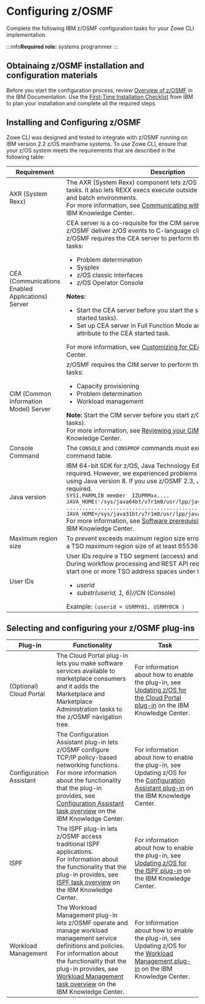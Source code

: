 # Configuring z/OSMF

Complete the following IBM z/OSMF configuration tasks for your Zowe CLI implementation.

:::info**Required role:** systems programmer
:::

## Obtainaing z/OSMF installation and configuration materials

Before you start the configuration process, review [Overview of z/OSMF](https://www.ibm.com/docs/en/zos/2.2.0?topic=introduction-overview-zosmf) in the IBM Documentation. Use the [First-Time Installation Checklist](https://www.ibm.com/docs/en/zos/2.2.0?topic=introduction-project-plans-configuring-zosmf) from IBM to plan your installation and complete all the required steps.

## Installing and Configuring z/OSMF

Zowe CLI was designed and tested to integrate with z/OSMF running on IBM version 2.2 z/OS mainframe systems. To use Zowe CLI, ensure that your z/OS system meets the requirements that are described in the following table:

| Requirement        | Description |
| ----------- | ----------- |
| AXR (System Rexx) | The AXR (System Rexx) component lets z/OS perform Incident Log tasks. It also lets REXX execs execute outside of conventional TSO and batch environments. <br/>For more information, see [Communicating with System REXX](https://www.ibm.com/docs/en/zos/2.2.0?topic=command-communicating-system-rexx) on the IBM Knowledge Center. |
| CEA (Communications Enabled Applications)  Server | CEA server is a co-requisite for the CIM server. The CEA server lets z/OSMF deliver z/OS events to C-language clients. <br/>z/OSMF requires the CEA server to perform the following types of tasks: <ul><li>Problem determination</li><li>Sysplex</li><li>z/OS classic interfaces</li> <li>z/OS Operator Console</li></ul> **Notes:** <ul><li>Start the CEA server before you start the start z/OSMF (the IZU* started tasks).</li><li> Set up CEA server in Full Function Mode and assign the TRUSTED attribute to the CEA started task.</li></ul> For more information, see [Customizing for CEA](https://www.ibm.com/docs/en/zos/2.2.0?topic=test-customizing-cea) on the IBM Knowledge Center. |
| CIM (Common Information Model) Server | z/OSMF requires the CIM server to perform the following types of tasks: <ul><li>Capacity provisioning </li><li> Problem determination </li><li> Workload management </li></ul> **Note:** Start the CIM server before you start z/OSMF (the IZU* started tasks). <br/> For more information, see [Reviewing your CIM](https://www.ibm.com/docs/en/zos/2.2.0?topic=ins-reviewing-your-cim-server-setupm) server setup on the IBM Knowledge Center. |
| Console Command | The `CONSOLE` and `CONSPROF` commands must exist in the authorized command table. |
| Java version | IBM 64-bit SDK for z/OS, Java Technology Edition V7.1 or higher is required. However, we experienced problems accessing z/OSMF 2.2 using Java version 8. If you use z/OSMF 2.3, Java version 8.0_64 is required. <br/>```SYS1.PARMLIB member  IZUPRMxx.... JAVA_HOME('/sys/java64bt/v7r1m0/usr/lpp/java/J7.1_64'/etc/profile ............................................... export JAVA_HOME=/sys/java31bt/v7r1m0/usr/lpp/java/J7.1 ```<br/>For more information, see [Software prerequisites for z/OSMF](https://www.ibm.com/docs/en/zos/2.2.0?topic=zosmf-software-prerequisites) on the IBM Knowledge Center. |
| Maximum region size | To prevent exceeds maximum region size errors, ensure that you have a TSO maximum region size of at least 65536 KB for the z/OS system. |
| User IDs | User IDs require a TSO segment (access) and an OMVS segment. During workflow processing and REST API requests, z/OSMF may start one or more TSO address spaces under the following job names: <ul><li>*userid*</li><li>*substr(userid, 1, 6)//CN* (Console)</li></ul> Example: ```(userid = USRMY01, USRMY0CN )```

## Selecting and configuring your z/OSMF plug-ins

| Plug-in        | Functionality | Task |
| ----------- | ----------- | ----------- |
| (Optional) Cloud Portal | The Cloud Portal plug-in lets you make software services available to marketplace consumers and it adds the Marketplace and Marketplace Administration tasks to the z/OSMF navigation tree. | For information about how to enable the plug-in, see [Updating z/OS for the Cloud Portal plug-in](https://www.ibm.com/docs/en/zos/2.2.0?topic=provisioning-updating-zos-cloud-portal-plug-in) on the IBM Knowledge Center. |
| Configuration Assistant | The Configuration Assistant plug-in lets z/OSMF configure TCP/IP policy-based networking functions.<br/>For more information about the functionality that the plug-in provides, see [Configuration Assistant task overview](https://www.ibm.com/docs/en/zos/2.2.0?topic=tasks-configuration-assistant-task-overview) on the IBM Knowledge Center. | For information about how to enable the plug-in, see Updating z/OS for the [Configuration Assistant plug-in](https://www.ibm.com/docs/en/zos/2.2.0?topic=ins-updating-zos-configuration-assistant-plug-in) on the IBM Knowledge Center. |
| ISPF | The ISPF plug-in lets z/OSMF access traditional ISPF applications.<br/>For information about the functionality that the plug-in provides, see [ISPF task overview](https://www.ibm.com/docs/en/zos/2.2.0?topic=tasks-ispf-task-overview) on the IBM Knowledge Center. | For information about how to enable the plug-in, see [Updating z/OS for the ISPF plug-in](https://www.ibm.com/docs/en/zos/2.2.0?topic=ins-updating-zos-ispf-plug-in) on the IBM Knowledge Center. |
| Workload Management | The Workload Management plug-in lets z/OSMF operate and manage workload management service definitions and policies.<br/>For information about the functionality that the plug-in provides, see [Workload Management task overview](https://www.ibm.com/docs/en/zos/2.2.0?topic=tasks-workload-management-task-overview) on the IBM Knowledge Center. | For information about how to enable the plug-in, see Updating z/OS for the [Workload Management plug-in](https://www.ibm.com/docs/en/zos/2.2.0?topic=ins-updating-zos-workload-management-plug-in) on the IBM Knowledge Center. |
